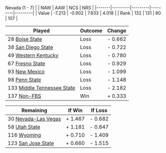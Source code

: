 Nevada (1 - 7)
|       |   NAW   |   AAW   |   NCS   |   NRS   |
|-------|---------|---------|---------|---------|
| Value |  -7.213 |  -0.902 |   7.833 |   4.018 |
| Rank  |     132 |     131 |      80 |     107 |

| Played                    | Outcome    |  Change  |
|---------------------------|------------|----------|
|  28 [Boise State           ](BoiseState.md)| Loss       | -  0.662 |
|  38 [San Diego State       ](SanDiegoState.md)| Loss       | -  0.722 |
|  49 [Western Kentucky      ](WesternKentucky.md)| Loss       | -  0.780 |
|  67 [Fresno State          ](FresnoState.md)| Loss       | -  0.929 |
|  93 [New Mexico            ](NewMexico.md)| Loss       | -  1.099 |
|  98 [Penn State            ](PennState.md)| Loss       | -  1.148 |
| 133 [Middle Tennessee State](MiddleTennesseeState.md)| Loss       | -  2.182 |
| 137 [Non-FBS               ](NonFBS.md)| Win        | +  0.333 |

| Remaining                 |  If Win  |  If Loss |
|---------------------------|----------|----------|
|  30 [Nevada-Las Vegas      ](NevadaLasVegas.md)| +  1.467 | -  0.682 |
|  58 [Utah State            ](UtahState.md)| +  1.181 | -  0.847 |
| 116 [Wyoming               ](Wyoming.md)| +  0.710 | -  1.409 |
| 123 [San Jose State        ](SanJoseState.md)| +  0.660 | -  1.515 |

